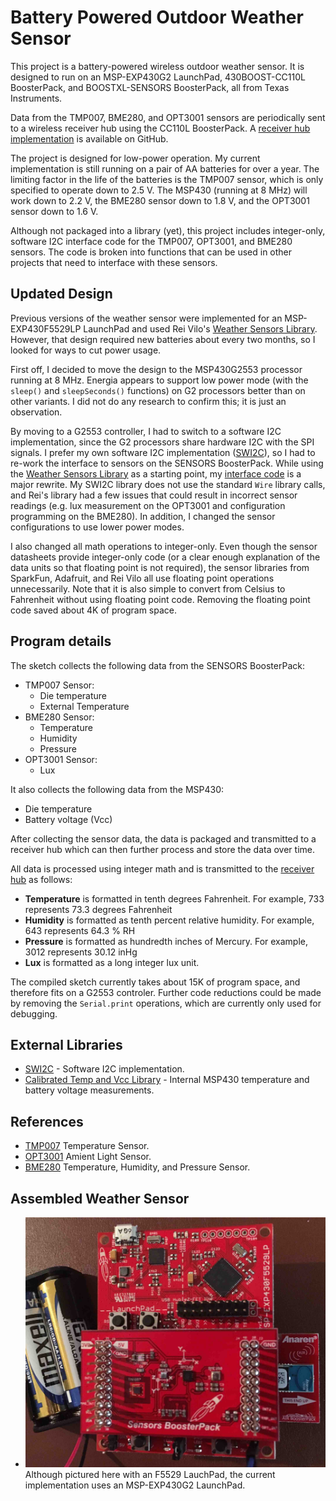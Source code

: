 Battery Powered Outdoor Weather Sensor
======================================

This project is a battery-powered wireless outdoor weather sensor. It is designed to run on an MSP-EXP430G2 LaunchPad, 430BOOST-CC110L BoosterPack, and BOOSTXL-SENSORS BoosterPack, all from Texas Instruments.

Data from the TMP007, BME280, and OPT3001 sensors are periodically sent to a wireless receiver hub using the CC110L BoosterPack. A [receiver hub implementation](https://github.com/Andy4495/Wireless-Sensor-Receiver-Hub) is available on GitHub.

The project is designed for low-power operation. My current implementation is still running on a pair of AA batteries for over a year. The limiting factor in the life of the batteries is the TMP007 sensor, which is only specified to operate down to 2.5 V. The MSP430 (running at 8 MHz) will work down to 2.2 V, the BME280 sensor down to 1.8 V, and the OPT3001 sensor down to 1.6 V. 

Although not packaged into a library (yet), this project includes integer-only, software I2C interface code for the TMP007, OPT3001, and BME280 sensors. The code is broken into functions that can be used in other projects that need to interface with these sensors.

## Updated Design ##

Previous versions of the weather sensor were implemented for an MSP-EXP430F5529LP LaunchPad and used Rei Vilo's [Weather Sensors Library](https://github.com/rei-vilo/SensorsWeather_Library). However, that design required new batteries about every two months, so I looked for ways to cut power usage.

First off, I decided to move the design to the MSP430G2553 processor running at 8 MHz. Energia appears to support low power mode (with the `sleep()` and `sleepSeconds()` functions) on G2 processors better than on other variants. I did not do any research to confirm this; it is just an observation.

By moving to a G2553 controller, I had to switch to a software I2C implementation, since the G2 processors share hardware I2C with the SPI signals. I prefer my own software I2C implementation ([SWI2C](https://github.com/Andy4495/SWI2C)), so I had to re-work the interface to sensors on the SENSORS BoosterPack. While using the [Weather Sensors Library](https://github.com/rei-vilo/SensorsWeather_Library) as a starting point, my [interface code](./sensor_functions.ino) is a major rewrite. My SWI2C library does not use the standard `Wire` library calls, and Rei's library had a few issues that could result in incorrect sensor readings (e.g. lux measurement on the OPT3001 and configuration programming on the BME280). In addition, I changed the sensor configurations to use lower power modes.

I also changed all math operations to integer-only. Even though the sensor datasheets provide integer-only code (or a clear enough explanation of the data units so that floating point is not required), the sensor libraries from SparkFun, Adafruit, and Rei Vilo all use floating point operations unnecessarily. Note that it is also simple to convert from Celsius to Fahrenheit without using floating point code. Removing the floating point code saved about 4K of program space.

## Program details ##
The sketch collects the following data from the SENSORS BoosterPack:

- TMP007 Sensor:
     - Die temperature
     - External Temperature
- BME280 Sensor:
     - Temperature
     - Humidity
     - Pressure
- OPT3001 Sensor:
     - Lux

It also collects the following data from the MSP430:

- Die temperature
- Battery voltage (Vcc)

After collecting the sensor data, the data is packaged and transmitted to a receiver hub which can then further process and store the data over time.

All data is processed using integer math and is transmitted to the [receiver hub](https://github.com/Andy4495/Wireless-Sensor-Receiver-Hub) as follows:

- **Temperature** is formatted in tenth degrees Fahrenheit. For example, 733 represents 73.3 degrees Fahrenheit
- **Humidity** is formatted as tenth percent relative humidity. For example, 643 represents 64.3 % RH
- **Pressure** is formatted as hundredth inches of Mercury. For example, 3012 represents 30.12 inHg
- **Lux** is formatted as a long integer lux unit.

The compiled sketch currently takes about 15K of program space, and therefore fits on a G2553 controler. Further code reductions could be made by removing the `Serial.print` operations, which are currently only used for debugging.

## External Libraries ##
* [SWI2C](https://github.com/Andy4495/SWI2C) - Software I2C implementation.
* [Calibrated Temp and Vcc Library](https://github.com/Andy4495/MspTandV) - Internal MSP430 temperature and battery voltage measurements.

## References ##
* [TMP007](https://cdn-shop.adafruit.com/datasheets/tmp007.pdf) Temperature Sensor.
* [OPT3001](http://www.ti.com/lit/ds/symlink/opt3001.pdf) Amient Light Sensor.
* [BME280](https://ae-bst.resource.bosch.com/media/_tech/media/datasheets/BST-BME280_DS002.pdf) Temperature, Humidity, and Pressure Sensor.

## Assembled Weather Sensor ##
- ![Weather Sensor: CC110L BoosterPack(bottom), MSP-EXPF5529LP LaunchPad (middle), and SENSORS BoosterPack (top), powered by 2xAA batteries.](jpg/WeatherSensor.jpg)
Although pictured here with an F5529 LauchPad, the current implementation uses an MSP-EXP430G2 LaunchPad.

